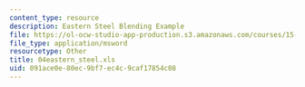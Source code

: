 ```yaml
---
content_type: resource
description: Eastern Steel Blending Example
file: https://ol-ocw-studio-app-production.s3.amazonaws.com/courses/15-057-systems-optimization-spring-2003/091ace0e80ec9bf7ec4c9caf17854c08_04eastern_steel.xls
file_type: application/msword
resourcetype: Other
title: 04eastern_steel.xls
uid: 091ace0e-80ec-9bf7-ec4c-9caf17854c08
---
```

